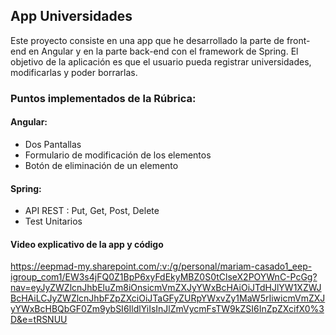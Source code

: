 ## App Universidades
Este proyecto consiste en una app que he desarrollado la parte de front-end en Angular y en la parte back-end con el framework de Spring.
El objetivo de la aplicación es que el usuario pueda registrar universidades, modificarlas y poder borrarlas.

### Puntos implementados de la Rúbrica:
#### Angular:
- Dos Pantallas
- Formulario de modificación de los elementos
- Botón de eliminación de un elemento

#### Spring:
- API REST : Put, Get, Post, Delete
- Test Unitarios

#### Video explicativo de la app y código
https://eepmad-my.sharepoint.com/:v:/g/personal/mariam-casado1_eep-igroup_com1/EW3s4jFQ0Z1BpP6xyFdEkyMBZ0S0tClseX2POYWnC-PcGg?nav=eyJyZWZlcnJhbEluZm8iOnsicmVmZXJyYWxBcHAiOiJTdHJlYW1XZWJBcHAiLCJyZWZlcnJhbFZpZXciOiJTaGFyZURpYWxvZy1MaW5rIiwicmVmZXJyYWxBcHBQbGF0Zm9ybSI6IldlYiIsInJlZmVycmFsTW9kZSI6InZpZXcifX0%3D&e=tRSNUU
